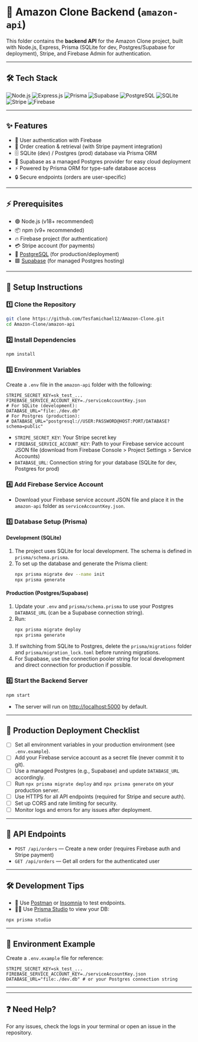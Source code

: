 # 🛒 Amazon Clone Backend (`amazon-api`)

This folder contains the **backend API** for the Amazon Clone project, built with Node.js, Express, Prisma (SQLite for dev, Postgres/Supabase for deployment), Stripe, and Firebase Admin for authentication.

---

## 🛠️ Tech Stack

<p align="left">
  <img src="https://img.shields.io/badge/Node.js-339933?style=for-the-badge&logo=nodedotjs&logoColor=white" alt="Node.js"/>
  <img src="https://img.shields.io/badge/Express.js-000000?style=for-the-badge&logo=express&logoColor=white" alt="Express.js"/>
  <img src="https://img.shields.io/badge/Prisma-2D3748?style=for-the-badge&logo=prisma&logoColor=white" alt="Prisma"/>
  <img src="https://img.shields.io/badge/Supabase-3ECF8E?style=for-the-badge&logo=supabase&logoColor=white" alt="Supabase"/>
  <img src="https://img.shields.io/badge/PostgreSQL-4169E1?style=for-the-badge&logo=postgresql&logoColor=white" alt="PostgreSQL"/>
  <img src="https://img.shields.io/badge/SQLite-003B57?style=for-the-badge&logo=sqlite&logoColor=white" alt="SQLite"/>
  <img src="https://img.shields.io/badge/Stripe-635BFF?style=for-the-badge&logo=stripe&logoColor=white" alt="Stripe"/>
  <img src="https://img.shields.io/badge/Firebase-FFCA28?style=for-the-badge&logo=firebase&logoColor=black" alt="Firebase"/>
</p>

---

## ✨ Features

- 🔐 User authentication with Firebase
- 🧾 Order creation & retrieval (with Stripe payment integration)
- 🗄️ SQLite (dev) / Postgres (prod) database via Prisma ORM
- 🌱 Supabase as a managed Postgres provider for easy cloud deployment
- ⚡ Powered by Prisma ORM for type-safe database access
- 🔒 Secure endpoints (orders are user-specific)

---

## ⚡ Prerequisites

- 🟢 Node.js (v18+ recommended)
- 📦 npm (v9+ recommended)
- 🔥 Firebase project (for authentication)
- 💳 Stripe account (for payments)
- 🐘 [PostgreSQL](https://www.postgresql.org/) (for production/deployment)
- 🟩 [Supabase](https://supabase.com/) (for managed Postgres hosting)

---

## 🚀 Setup Instructions

### 1️⃣ Clone the Repository

```bash
git clone https://github.com/Tesfamichael12/Amazon-Clone.git
cd Amazon-Clone/amazon-api
```

### 2️⃣ Install Dependencies

```bash
npm install
```

### 3️⃣ Environment Variables

Create a `.env` file in the `amazon-api` folder with the following:

```env
STRIPE_SECRET_KEY=sk_test_...
FIREBASE_SERVICE_ACCOUNT_KEY=./serviceAccountKey.json
# For SQLite (development):
DATABASE_URL="file:./dev.db"
# For Postgres (production):
# DATABASE_URL="postgresql://USER:PASSWORD@HOST:PORT/DATABASE?schema=public"
```

- `STRIPE_SECRET_KEY`: Your Stripe secret key
- `FIREBASE_SERVICE_ACCOUNT_KEY`: Path to your Firebase service account JSON file (download from Firebase Console > Project Settings > Service Accounts)
- `DATABASE_URL`: Connection string for your database (SQLite for dev, Postgres for prod)

### 4️⃣ Add Firebase Service Account

- Download your Firebase service account JSON file and place it in the `amazon-api` folder as `serviceAccountKey.json`.

### 5️⃣ Database Setup (Prisma)

#### Development (SQLite)

1. The project uses SQLite for local development. The schema is defined in `prisma/schema.prisma`.
2. To set up the database and generate the Prisma client:
   ```bash
   npx prisma migrate dev --name init
   npx prisma generate
   ```

#### Production (Postgres/Supabase)

1. Update your `.env` and `prisma/schema.prisma` to use your Postgres `DATABASE_URL` (can be a Supabase connection string).
2. Run:
   ```bash
   npx prisma migrate deploy
   npx prisma generate
   ```
3. If switching from SQLite to Postgres, delete the `prisma/migrations` folder and `prisma/migration_lock.toml` before running migrations.
4. For Supabase, use the connection pooler string for local development and direct connection for production if possible.

### 6️⃣ Start the Backend Server

```bash
npm start
```

- The server will run on [http://localhost:5000](http://localhost:5000) by default.

---

## 🚀 Production Deployment Checklist

- [ ] Set all environment variables in your production environment (see `.env.example`).
- [ ] Add your Firebase service account as a secret file (never commit it to git).
- [ ] Use a managed Postgres (e.g., Supabase) and update `DATABASE_URL` accordingly.
- [ ] Run `npx prisma migrate deploy` and `npx prisma generate` on your production server.
- [ ] Use HTTPS for all API endpoints (required for Stripe and secure auth).
- [ ] Set up CORS and rate limiting for security.
- [ ] Monitor logs and errors for any issues after deployment.

---

## 📡 API Endpoints

- `POST /api/orders` — Create a new order (requires Firebase auth and Stripe payment)
- `GET /api/orders` — Get all orders for the authenticated user

---

## 🛠️ Development Tips

- 🧪 Use [Postman](https://www.postman.com/) or [Insomnia](https://insomnia.rest/) to test endpoints.
- 🕵️‍♂️ Use [Prisma Studio](https://www.prisma.io/studio) to view your DB:

```bash
npx prisma studio
```

---

## 📝 Environment Example

Create a `.env.example` file for reference:

```env
STRIPE_SECRET_KEY=sk_test_...
FIREBASE_SERVICE_ACCOUNT_KEY=./serviceAccountKey.json
DATABASE_URL="file:./dev.db" # or your Postgres connection string
```

---

---

## ❓ Need Help?

For any issues, check the logs in your terminal or open an issue in the repository.
